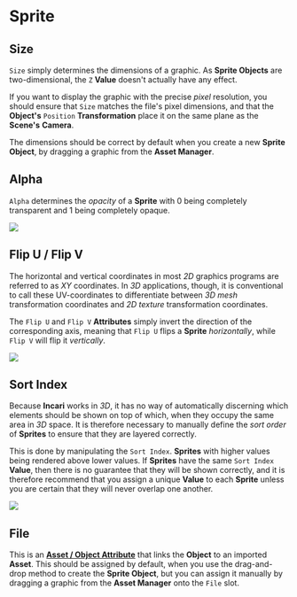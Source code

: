 # Sprite

## Size

`Size` simply determines the dimensions of a graphic. As **Sprite Objects** are two-dimensional, the `Z` **Value** doesn't actually have any effect.

If you want to display the graphic with the precise _pixel_ resolution, you should ensure that `Size` matches the file's pixel dimensions, and that the **Object's** `Position` **Transformation** place it on the same plane as the **Scene's** **Camera**.

The dimensions should be correct by default when you create a new **Sprite** **Object**, by dragging a graphic from the **Asset Manager**.

## Alpha

`Alpha` determines the _opacity_ of a **Sprite** with 0 being completely transparent and 1 being completely opaque.

![](../../../.gitbook/assets/sprite-alpha.gif)

## Flip U / Flip V

The horizontal and vertical coordinates in most _2D_ graphics programs are referred to as _XY_ coordinates. In _3D_ applications, though, it is conventional to call these UV-coordinates to differentiate between *3D* _mesh_ transformation coordinates and _2D_ _texture_ transformation coordinates.

The `Flip U` and `Flip V` **Attributes** simply invert the direction of the corresponding axis, meaning that `Flip U` flips a **Sprite** _horizontally_, while `Flip V` will flip it _vertically_.

![](../../../.gitbook/assets/sprite-uv.gif)

## Sort Index

Because **Incari** works in _3D_, it has no way of automatically discerning which elements should be shown on top of which, when they occupy the same area in _3D_ space. It is therefore necessary to manually define the _sort order_ of **Sprites** to ensure that they are layered correctly.

This is done by manipulating the `Sort Index`. **Sprites** with higher values being rendered above lower values. If **Sprites** have the same `Sort Index` **Value**, then there is no guarantee that they will be shown correctly, and it is therefore recommend that you assign a unique **Value** to each **Sprite** unless you are certain that they will never overlap one another.

![](../../../.gitbook/assets/sprite-sort-index.gif)

## File

This is an [**Asset / Object Attribute**](../attribute-types/asset-object-attribute.md) that links the **Object** to an imported **Asset**. This should be assigned by default, when you use the drag-and-drop method to create the **Sprite Object**, but you can assign it manually by dragging a graphic from the **Asset Manager** onto the `File` slot.

